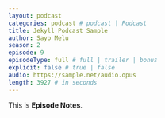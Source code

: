 ```yaml
---
layout: podcast
categories: podcast # podcast | Podcast
title: Jekyll Podcast Sample
author: Sayo Melu
season: 2
episode: 9
episodeType: full # full | trailer | bonus
explicit: false # true | false
audio: https://sample.net/audio.opus
length: 3927 # in seconds
---
```


This is **Episode Notes**.
